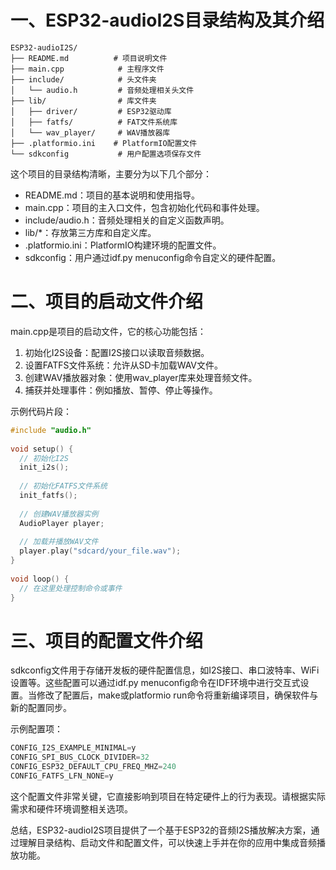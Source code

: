 # 一、ESP32-audioI2S目录结构及其介绍

    ESP32-audioI2S/
    ├── README.md          # 项目说明文件
    ├── main.cpp            # 主程序文件
    ├── include/            # 头文件夹
    │   └── audio.h         # 音频处理相关头文件
    ├── lib/                # 库文件夹
    │   ├── driver/         # ESP32驱动库
    │   ├── fatfs/          # FAT文件系统库
    │   └── wav_player/     # WAV播放器库
    ├── .platformio.ini    # PlatformIO配置文件
    └── sdkconfig           # 用户配置选项保存文件


这个项目的目录结构清晰，主要分为以下几个部分：

* README.md：项目的基本说明和使用指导。
* main.cpp：项目的主入口文件，包含初始化代码和事件处理。
* include/audio.h：音频处理相关的自定义函数声明。
* lib/*：存放第三方库和自定义库。
* .platformio.ini：PlatformIO构建环境的配置文件。
* sdkconfig：用户通过idf.py menuconfig命令自定义的硬件配置。

# 二、项目的启动文件介绍

main.cpp是项目的启动文件，它的核心功能包括：

1. 初始化I2S设备：配置I2S接口以读取音频数据。
2. 设置FATFS文件系统：允许从SD卡加载WAV文件。
3. 创建WAV播放器对象：使用wav_player库来处理音频文件。
4. 捕获并处理事件：例如播放、暂停、停止等操作。

示例代码片段：

```c
#include "audio.h"
 
void setup() {
  // 初始化I2S
  init_i2s();
  
  // 初始化FATFS文件系统
  init_fatfs();
 
  // 创建WAV播放器实例
  AudioPlayer player;
 
  // 加载并播放WAV文件
  player.play("sdcard/your_file.wav");
}
 
void loop() {
  // 在这里处理控制命令或事件
}
```

# 三、项目的配置文件介绍

sdkconfig文件用于存储开发板的硬件配置信息，如I2S接口、串口波特率、WiFi设置等。这些配置可以通过idf.py menuconfig命令在IDF环境中进行交互式设置。当修改了配置后，make或platformio run命令将重新编译项目，确保软件与新的配置同步。

示例配置项：

```c
CONFIG_I2S_EXAMPLE_MINIMAL=y
CONFIG_SPI_BUS_CLOCK_DIVIDER=32
CONFIG_ESP32_DEFAULT_CPU_FREQ_MHZ=240
CONFIG_FATFS_LFN_NONE=y
```

这个配置文件非常关键，它直接影响到项目在特定硬件上的行为表现。请根据实际需求和硬件环境调整相关选项。

总结，ESP32-audioI2S项目提供了一个基于ESP32的音频I2S播放解决方案，通过理解目录结构、启动文件和配置文件，可以快速上手并在你的应用中集成音频播放功能。
